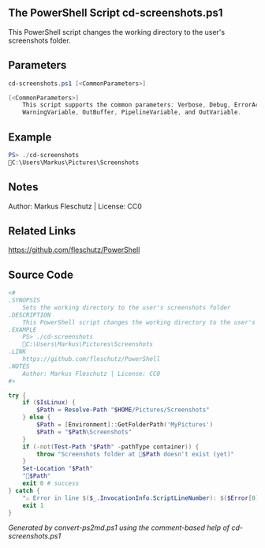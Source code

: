## The PowerShell Script **cd-screenshots.ps1**

This PowerShell script changes the working directory to the user's screenshots folder.

## Parameters
```powershell
cd-screenshots.ps1 [<CommonParameters>]

[<CommonParameters>]
    This script supports the common parameters: Verbose, Debug, ErrorAction, ErrorVariable, WarningAction, 
    WarningVariable, OutBuffer, PipelineVariable, and OutVariable.
```

## Example
```powershell
PS> ./cd-screenshots
📂C:\Users\Markus\Pictures\Screenshots

```

## Notes
Author: Markus Fleschutz | License: CC0

## Related Links
https://github.com/fleschutz/PowerShell

## Source Code
```powershell
<#
.SYNOPSIS
	Sets the working directory to the user's screenshots folder
.DESCRIPTION
	This PowerShell script changes the working directory to the user's screenshots folder.
.EXAMPLE
	PS> ./cd-screenshots
	📂C:\Users\Markus\Pictures\Screenshots
.LINK
	https://github.com/fleschutz/PowerShell
.NOTES
	Author: Markus Fleschutz | License: CC0
#>

try {
	if ($IsLinux) {
		$Path = Resolve-Path "$HOME/Pictures/Screenshots"
	} else {
		$Path = [Environment]::GetFolderPath('MyPictures')
		$Path = "$Path\Screenshots"
	}
	if (-not(Test-Path "$Path" -pathType container)) {
		throw "Screenshots folder at 📂$Path doesn't exist (yet)"
	}
	Set-Location "$Path"
	"📂$Path"
	exit 0 # success
} catch {
	"⚠️ Error in line $($_.InvocationInfo.ScriptLineNumber): $($Error[0])"
	exit 1
}
```

*Generated by convert-ps2md.ps1 using the comment-based help of cd-screenshots.ps1*
